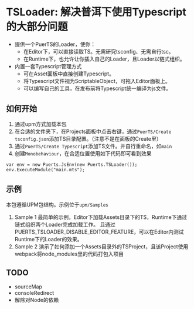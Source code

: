 # TSLoader: 解决普洱下使用Typescript的大部分问题
* 提供一个PuerTS的Loader，使你：
    * 在Editor下，可以直接读取TS。无需研究tsconfig、无需自行tsc。
    * 在Runtime下，也允许让你插入自己的Loader，且Loader以链式组织。
* 内置一套Typescript管理方式
    * 可在Asset面板中直接创建Typescript。
    * 将Typescript文件视为ScriptableObject，可拖入Editor面板上。
    * 可以编写自己的工具，在发布前将Typescript统一编译为js文件。

## 如何开始
1. 通过upm方式加载本包
2. 在合适的文件夹下，在Projects面板中点击右键，通过`PuerTS/Create tsconfig.json`添加TS目录配置。（注意不是在面板的Create里）
3. 通过`PuerTS/Create Typescript`添加TS文件。并自行重命名，如`main`
4. 创建`Monobehaviour`，在合适位置使用如下代码即可看到效果
```
var env = new Puerts.JsEnv(new Puerts.TSLoader());
env.ExecuteModule("main.mts");
```

## 示例
本包遵循UPM包结构。示例位于`upm/Samples`
1. Sample 1
    最简单的示例，Editor下加载Assets目录下的TS，Runtime下通过链式组织两个Loader完成加载工作。
    且通过PUERTS_TSLOADER_DISABLE_EDITOR_FEATURE，可以在Editor内测试Runtime下的Loader的效果。
2. Sample 2
    演示了如何添加一个Assets目录外的TSProject，且该Project使用webpack将node_modules里的代码打包入项目

## TODO
* sourceMap
* consoleRedirect
* 解除对Node的依赖
